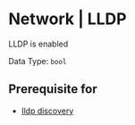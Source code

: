 # Network | LLDP

LLDP is enabled

Data Type:  `bool`

## Prerequisite for

- [lldp discovery](../../../../admin/reference/discovery/box/lldp.md)
